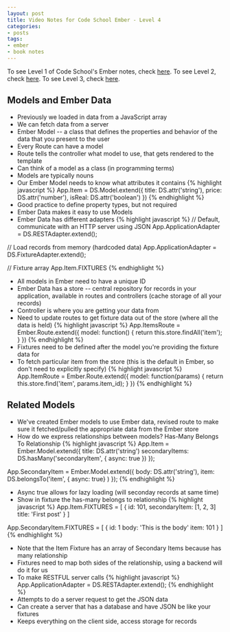 ```yaml
---
layout: post
title: Video Notes for Code School Ember - Level 4
categories:
- posts
tags:
- ember
- book notes
---
```


To see Level 1 of Code School's Ember notes, check [here](http://landonmarder.com/posts/2014/05/23/code-school-ember-level-1/).
To see Level 2, check [here](http://landonmarder.com/posts/2014/06/27/code-school-ember-level-2/).
To see Level 3, check [here](http://landonmarder.com/posts/2014/06/28/code-school-ember-level-3/).

Models and Ember Data
---
- Previously we loaded in data from a JavaScript array
- We can fetch data from a server
- Ember Model -- a class that defines the properties and behavior of the data that
you present to the user
- Every Route can have a model
- Route tells the controller what model to use, that gets rendered to the template
- Can think of a model as a class (in programming terms)
- Models are typically nouns
- Our Ember Model needs to know what attributes it contains
{% highlight javascript %}
App.Item = DS.Model.extend({
  title: DS.attr('string'),
  price: DS.attr('number'),
  isReal: DS.attr('boolean')
})
{% endhighlight %}
- Good practice to define property types, but not required
- Ember Data makes it easy to use Models
- Ember Data has different adapters
{% highlight javascript %}
// Default, communicate with an HTTP server using JSON
App.ApplicationAdapter = DS.RESTAdapter.extend();

// Load records from memory (hardcoded data)
App.ApplicationAdapter = DS.FixtureAdapter.extend();

// Fixture array
App.Item.FIXTURES
{% endhighlight %}
- All models in Ember need to have a unique ID
- Ember Data has a store -- central repository for records in your application, available
in routes and controllers (cache storage of all your records)
- Controller is where you are getting your data from
- Need to update routes to get fixture data out of the store (where all the data is held)
{% highlight javascript %}
App.ItemsRoute = Ember.Route.extend({
    model: function() {
      return this.store.findAll('item');
    }
})
{% endhighlight %}
- Fixtures need to be defined after the model you're providing the fixture data for
- To fetch particular item from the store (this is the default in Ember, so don't need to explicitly specify)
{% highlight javascript %}
App.ItemRoute = Ember.Route.extend({
    model: function(params) {
      return this.store.find('item', params.item_id);
    }
})
{% endhighlight %}

Related Models
---
- We've created Ember models to use Ember data, revised route to make sure it fetched/pulled
the appropriate data from the Ember store
- How do we express relationships between models? Has-Many Belongs To Relationship
{% highlight javascript %}
App.Item = Ember.Model.extend({
  title: DS.attr('string')
  secondaryItems: DS.hasMany('secondaryItem', { async: true })
});

App.SecondaryItem = Ember.Model.extend({
  body: DS.attr('string'),
  item: DS.belongsTo('item', { async: true} )
});
{% endhighlight %}
- Async true allows for lazy loading (will seconday records at same time)
- Show in fixture the has-many belongs to relationship
{% highlight javascript %}
App.Item.FIXTURES = [
  {
    id: 101,
    secondaryItem: [1, 2, 3]
    title: 'First post'
  }
]

App.SecondaryItem.FIXTURES = [
  {
    id: 1
    body: 'This is the body'
    item: 101
  }
]
{% endhighlight %}
- Note that the Item Fixture has an array of Secondary Items because has many relationship
- Fixtures need to map both sides of the relationship, using a backend will do it for us
- To make RESTFUL server calls
{% highlight javascript %}
App.ApplicationAdapter = DS.RESTAdapter.extend();
{% endhighlight %}
- Attempts to do a server request to get the JSON data
- Can create a server that has a database and have JSON be like your fixtures
- Keeps everything on the client side, access storage for records
